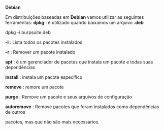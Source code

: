 **Debian**

Em distribuições baseadas em **Debian** vamos utilizar as seguintes ferramentas:
	**dpkg** : é utilizado quando baixamos um arquivo **.deb**

dpkg -i burpsuite.deb

**-l** : Lista todos os pacotes instalados

**-r** : Remover um pacote instalado

**apt** : é um gerenciador de pacotes que instala um pacote e todas suas dependências

**install** : instala um pacote específico

**remove** : remore um pacote

**purge** : Remove um pacote e seus arquivos de configuração

**autoremove** : Remove pacotes que foram instalados como dependências de outros

pacotes, mas que não são mais necessários.